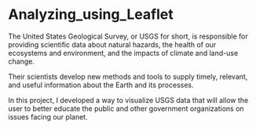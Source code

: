 # Analyzing_using_Leaflet

The United States Geological Survey, or USGS for short, is responsible for providing scientific data about natural hazards, the health of our ecosystems and environment, and the impacts of climate and land-use change. 

Their scientists develop new methods and tools to supply timely, relevant, and useful information about the Earth and its processes.

In this project, I developed a way to visualize USGS data that will allow the user to better educate the public and other government organizations on issues facing our planet.
